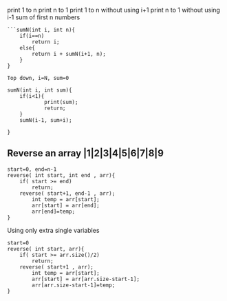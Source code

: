 print 1 to n
print n to 1
print 1 to n without using i+1
print n to 1 without using i-1
sum of first n numbers
```Botton up, i=1
```sumN(int i, int n){
	if(i==n)
		return i;
	else{
		return i + sumN(i+1, n);
	}
}

Top down, i=N, sum=0

sumN(int i, int sum){
	if(i<1){
			print(sum);
			return;
	}
	sumN(i-1, sum+i);

}

```

**Reverse an array**
|1|2|3|4|5|6|7|8|9
-- 
```
start=0, end=n-1
reverse( int start, int end , arr){
	if( start >= end)
		return;
	reverse( start+1, end-1 , arr);
		int temp = arr[start];
		arr[start] = arr[end];
		arr[end]=temp;	
}
```
Using only extra single variables
```
start=0
reverse( int start, arr){
	if( start >= arr.size()/2)
		return;
	reverse( start+1 , arr);
		int temp = arr[start];
		arr[start] = arr[arr.size-start-1];
		arr[arr.size-start-1]=temp;	
}
```

